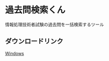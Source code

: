 # 過去問検索くん
情報処理技術者試験の過去問を一括検索するツール

## ダウンロードリンク
[Windows](https://github.com/yuunagi0/kakomon/releases/download/v1.1.0/kakomon.exe)
